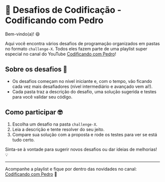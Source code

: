 # 🚀 Desafios de Codificação - Codificando com Pedro

Bem-vindo(a)! 😄

Aqui você encontra vários desafios de programação organizados em pastas no formato `challenge-X`. Todos eles fazem parte de uma playlist super especial no canal do YouTube [Codificando com Pedro](https://www.youtube.com/@CodificandoComPedro)!

## Sobre os desafios 🧩

- Os desafios começam no nível iniciante e, com o tempo, vão ficando cada vez mais desafiadores (nível intermediário e avançado vem aí!).
- Cada pasta traz a descrição do desafio, uma solução sugerida e testes para você validar seu código.

## Como participar 🤓

1. Escolha um desafio na pasta `challenge-X`.
2. Leia a descrição e tente resolver do seu jeito.
3. Compare sua solução com a proposta e rode os testes para ver se está tudo certo.

Sinta-se à vontade para sugerir novos desafios ou dar ideias de melhorias! 💡

---

Acompanhe a playlist e fique por dentro das novidades no canal: [Codificando com Pedro](https://www.youtube.com/@CodificandoComPedro) 🎥
